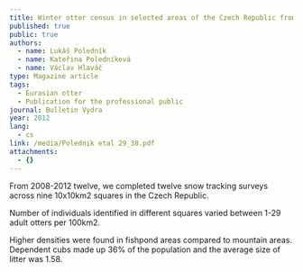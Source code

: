 ```yaml
---
title: Winter otter census in selected areas of the Czech Republic from 2008-2012
published: true
public: true
authors:
  - name: Lukáš Poledník
  - name: Kateřina Poledníková
  - name: Václav Hlaváč
type: Magazine article
tags:
  - Eurasian otter
  - Publication for the professional public
journal: Bulletin Vydra
year: 2012
lang:
  - cs
link: /media/Polednik etal 29_38.pdf
attachments:
  - {}
---
```

From 2008-2012 twelve, we completed twelve snow tracking surveys across nine 10x10km2 squares in the Czech Republic. 

Number of individuals identified in different squares varied between 1-29 adult otters per 100km2. 

Higher densities were found in fishpond areas compared to mountain areas. Dependent cubs made up 36% of the population and the average size of litter was 1.58.
